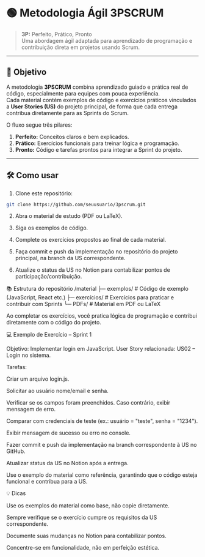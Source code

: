 # 🟢 Metodologia Ágil 3PSCRUM

> **3P:** Perfeito, Prático, Pronto  
> Uma abordagem ágil adaptada para aprendizado de programação e contribuição direta em projetos usando Scrum.

---

## 📌 Objetivo

A metodologia **3PSCRUM** combina aprendizado guiado e prática real de código, especialmente para equipes com pouca experiência.  
Cada material contém exemplos de código e exercícios práticos vinculados a **User Stories (US)** do projeto principal, de forma que cada entrega contribua diretamente para as Sprints do Scrum.  

O fluxo segue três pilares:

1. **Perfeito:** Conceitos claros e bem explicados.  
2. **Prático:** Exercícios funcionais para treinar lógica e programação.  
3. **Pronto:** Código e tarefas prontos para integrar a Sprint do projeto.

---

## 🛠 Como usar

1. Clone este repositório:

```bash
git clone https://github.com/seuusuario/3pscrum.git
```
2. Abra o material de estudo (PDF ou LaTeX).

3. Siga os exemplos de código.

4. Complete os exercícios propostos ao final de cada material.

5. Faça commit e push da implementação no repositório do projeto principal, na branch da US correspondente.

6. Atualize o status da US no Notion para contabilizar pontos de participação/contribuição.

📚 Estrutura do repositório
/material
    ├─ exemplos/        # Código de exemplo (JavaScript, React etc.)
    ├─ exercícios/      # Exercícios para praticar e contribuir com Sprints
    └─ PDFs/            # Material em PDF ou LaTeX



Ao completar os exercícios, você pratica lógica de programação e contribui diretamente com o código do projeto.


💻 Exemplo de Exercício – Sprint 1

Objetivo: Implementar login em JavaScript.
User Story relacionada: US02 – Login no sistema.

Tarefas:

Criar um arquivo login.js.

Solicitar ao usuário nome/email e senha.

Verificar se os campos foram preenchidos. Caso contrário, exibir mensagem de erro.

Comparar com credenciais de teste (ex.: usuário = "teste", senha = "1234").

Exibir mensagem de sucesso ou erro no console.

Fazer commit e push da implementação na branch correspondente à US no GitHub.

Atualizar status da US no Notion após a entrega.

Use o exemplo do material como referência, garantindo que o código esteja funcional e contribua para a US.

💡 Dicas

Use os exemplos do material como base, não copie diretamente.

Sempre verifique se o exercício cumpre os requisitos da US correspondente.

Documente suas mudanças no Notion para contabilizar pontos.

Concentre-se em funcionalidade, não em perfeição estética.
